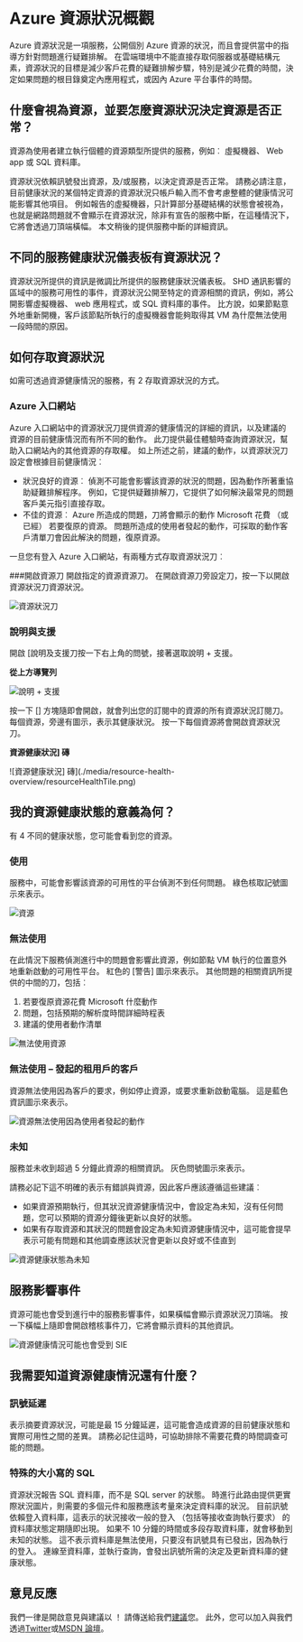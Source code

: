 <properties
   pageTitle="Azure 資源狀況概觀 |Microsoft Azure"
   description="Azure 資源狀況的概觀"
   services="Resource health"
   documentationCenter="dev-center-name"
   authors="BernardoAMunoz"
   manager=""
   editor=""/>

<tags
   ms.service="resource-health"
   ms.devlang="na"
   ms.topic="article"
   ms.tgt_pltfrm="na"
   ms.workload="Supportability"
   ms.date="06/01/2016"
   ms.author="BernardoAMunoz"/>

# <a name="azure-resource-health-overview"></a>Azure 資源狀況概觀

Azure 資源狀況是一項服務，公開個別 Azure 資源的狀況，而且會提供當中的指導方針對問題進行疑難排解。 在雲端環境中不能直接存取伺服器或基礎結構元素，資源狀況的目標是減少客戶花費的疑難排解步驟，特別是減少花費的時間，決定如果問題的根目錄奠定內應用程式，或因內 Azure 平台事件的時間。

## <a name="what-is-considered-a-resource-and-how-does-resource-health-decides-if-the-resource-is-healthy-or-not"></a>什麼會視為資源，並要怎麼資源狀況決定資源是否正常？ 
資源為使用者建立執行個體的資源類型所提供的服務，例如︰ 虛擬機器、 Web app 或 SQL 資料庫。 

資源狀況依賴訊號發出資源，及/或服務，以決定資源是否正常。 請務必請注意，目前健康狀況的某個特定資源的資源狀況只帳戶輸入而不會考慮整體的健康情況可能影響其他項目。 例如報告的虛擬機器，只計算部分基礎結構的狀態會被視為，也就是網路問題就不會顯示在資源狀況，除非有宣告的服務中斷，在這種情況下，它將會透過刀頂端橫幅。 本文稍後的提供服務中斷的詳細資訊。 

## <a name="how-is-resource-health-different-from-service-health-dashboard"></a>不同的服務健康狀況儀表板有資源狀況？

資源狀況所提供的資訊是微調比所提供的服務健康狀況儀表板。 SHD 通訊影響的區域中的服務可用性的事件，資源狀況公開至特定的資源相關的資訊，例如，將公開影響虛擬機器、 web 應用程式，或 SQL 資料庫的事件。 比方說，如果節點意外地重新開機，客戶該節點所執行的虛擬機器會能夠取得其 VM 為什麼無法使用一段時間的原因。   

## <a name="how-to-access-resource-health"></a>如何存取資源狀況
如需可透過資源健康情況的服務，有 2 存取資源狀況的方式。

### <a name="azure-portal"></a>Azure 入口網站
Azure 入口網站中的資源狀況刀提供資源的健康情況的詳細的資訊，以及建議的資源的目前健康情況而有所不同的動作。 此刀提供最佳體驗時查詢資源狀況，幫助入口網站內的其他資源的存取權。 如上所述之前，建議的動作，以資源狀況刀設定會根據目前健康情況︰

* 狀況良好的資源︰ 偵測不可能會影響該資源的狀況的問題，因為動作所著重協助疑難排解程序。 例如，它提供疑難排解刀，它提供了如何解決最常見的問題客戶美元指引直接存取。
* 不佳的資源︰ Azure 所造成的問題，刀將會顯示的動作 Microsoft 花費 （或已經） 若要復原的資源。 問題所造成的使用者發起的動作，可採取的動作客戶清單刀會因此解決的問題，復原資源。  

一旦您有登入 Azure 入口網站，有兩種方式存取資源狀況刀︰ 

###<a name="open-the-resource-blade"></a>開啟資源刀
開啟指定的資源資源刀。 在開啟資源刀旁設定刀，按一下以開啟資源狀況刀資源狀況。 

![資源狀況刀](./media/resource-health-overview/resourceBladeAndResourceHealth.png)

### <a name="help-and-support-blade"></a>說明與支援
開啟 [說明及支援刀按一下右上角的問號，接著選取說明 + 支援。 

**從上方導覽列**

![說明 + 支援](./media/resource-health-overview/HelpAndSupport.png)

按一下 [] 方塊隨即會開啟，就會列出您的訂閱中的資源的所有資源狀況訂閱刀。 每個資源，旁邊有圖示，表示其健康狀況。 按一下每個資源將會開啟資源狀況刀。

**資源健康狀況] 磚**

![資源健康狀況] 磚](./media/resource-health-overview/resourceHealthTile.png)

## <a name="what-does-my-resource-health-status-mean"></a>我的資源健康狀態的意義為何？
有 4 不同的健康狀態，您可能會看到您的資源。

### <a name="available"></a>使用
服務中，可能會影響該資源的可用性的平台偵測不到任何問題。 綠色核取記號圖示來表示。 

![資源](./media/resource-health-overview/Available.png)

### <a name="unavailable"></a>無法使用

在此情況下服務偵測進行中的問題會影響此資源，例如節點 VM 執行的位置意外地重新啟動的可用性平台。 紅色的 [警告] 圖示來表示。 其他問題的相關資訊所提供的中間的刀，包括︰ 

1.  若要復原資源花費 Microsoft 什麼動作 
2.  問題，包括預期的解析度時間詳細時程表
3.  建議的使用者動作清單 

![無法使用資源](./media/resource-health-overview/Unavailable.png)

### <a name="unavailable--customer-initiated"></a>無法使用 – 發起的租用戶的客戶
資源無法使用因為客戶的要求，例如停止資源，或要求重新啟動電腦。 這是藍色資訊圖示來表示。 

![資源無法使用因為使用者發起的動作](./media/resource-health-overview/userInitiated.png)

### <a name="unknown"></a>未知
服務並未收到超過 5 分鐘此資源的相關資訊。 灰色問號圖示來表示。 

請務必記下這不明確的表示有錯誤與資源，因此客戶應該遵循這些建議︰

* 如果資源預期執行，但其狀況資源健康情況中，會設定為未知，沒有任何問題，您可以預期的資源分鐘後更新以良好的狀態。
* 如果有存取資源和其狀況的問題會設定為未知資源健康情況中，這可能會提早表示可能有問題和其他調查應該狀況會更新以良好或不佳直到

![資源健康狀態為未知](./media/resource-health-overview/unknown.png)

## <a name="service-impacting-events"></a>服務影響事件
資源可能也會受到進行中的服務影響事件，如果橫幅會顯示資源狀況刀頂端。 按一下橫幅上隨即會開啟稽核事件刀，它將會顯示資料的其他資訊。

![資源健康情況可能也會受到 SIE](./media/resource-health-overview/serviceImpactingEvent.png)

## <a name="what-else-do-i-need-to-know-about-resource-health"></a>我需要知道資源健康情況還有什麼？

### <a name="signal-latency"></a>訊號延遲
表示摘要資源狀況，可能是最 15 分鐘延遲，這可能會造成資源的目前健康狀態和實際可用性之間的差異。 請務必記住這時，可協助排除不需要花費的時間調查可能的問題。 

### <a name="special-case-for-sql"></a>特殊的大小寫的 SQL 
資源狀況報告 SQL 資料庫，而不是 SQL server 的狀態。 時進行此路由提供更實際狀況圖片，則需要的多個元件和服務應該考量來決定資料庫的狀況。 目前訊號依賴登入資料庫，這表示的狀況接收一般的登入 （包括等接收查詢執行要求） 的資料庫狀態定期隨即出現。 如果不 10 分鐘的時間或多段存取資料庫，就會移動到未知的狀態。 這不表示資料庫是無法使用，只要沒有訊號具有已發出，因為執行的登入。 連線至資料庫，並執行查詢，會發出訊號所需的決定及更新資料庫的健康狀態。

## <a name="feedback"></a>意見反應
我們一律是開啟意見與建議以 ！ 請傳送給我們[建議](https://feedback.azure.com/forums/266794-support-feedback)您。 此外，您可以加入與我們透過[Twitter](https://twitter.com/azuresupport)或[MSDN 論壇](https://social.msdn.microsoft.com/Forums/azure)。
